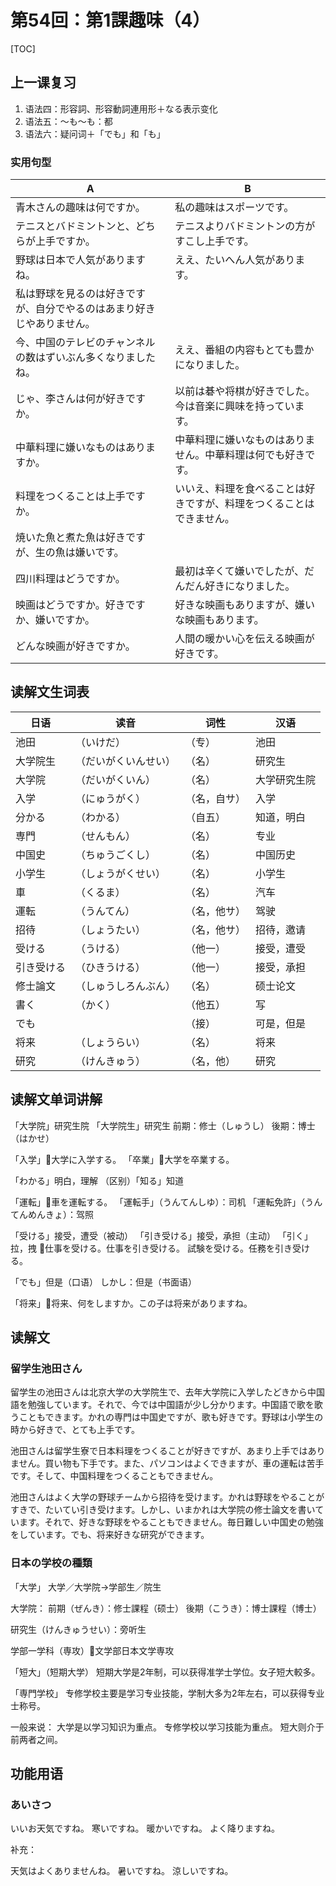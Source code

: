 # 第54回：第1課趣味（4）

[TOC]

## 上一课复习

1. 语法四：形容詞、形容動詞連用形＋なる表示变化
2. 语法五：～も～も：都
3. 语法六：疑问词＋「でも」和「も」

### 实用句型

| A                                                            | B                                                            |
| ------------------------------------------------------------ | ------------------------------------------------------------ |
| 青木さんの趣味は何ですか。                                   | 私の趣味はスポーツです。                                     |
| テニスとバドミントンと、どちらが上手ですか。                 | テニスよりバドミントンの方がすこし上手です。                 |
| 野球は日本で人気がありますね。                               | ええ、たいへん人気があります。                               |
| 私は野球を見るのは好きですが、自分でやるのはあまり好きじやありません。 |                                                              |
| 今、中国のテレビのチャンネルの数はずいぶん多くなりましたね。 | ええ、番組の内容もとても豊かになりました。                   |
| じゃ、李さんは何が好きですか。                               | 以前は碁や将棋が好きでした。今は音楽に興味を持っています。   |
| 中華料理に嫌いなものはありますか。                           | 中華料理に嫌いなものはありません。中華料理は何でも好きです。 |
| 料理をつくることは上手ですか。                               | いいえ、料理を食べることは好きですが、料理をつくることはできません。 |
| 焼いた魚と煮た魚は好きですが、生の魚は嫌いです。             |                                                              |
| 四川料理はどうですか。                                       | 最初は辛くて嫌いでしたが、だんだん好きになりました。         |
| 映画はどうですか。好きですか、嫌いですか。                   | 好きな映画もありますが、嫌いな映画もあります。               |
| どんな映画が好きですか。                                     | 人間の暖かい心を伝える映画が好きです。                       |

## 读解文生词表

| 日语       | 读音                 | 词性         | 汉语         |
| ---------- | -------------------- | ------------ | ------------ |
| 池田       | （いけだ）           | （专）       | 池田         |
| 大学院生   | （だいがくいんせい） | （名）       | 研究生       |
| 大学院     | （だいがくいん）     | （名）       | 大学研究生院 |
| 入学       | （にゅうがく）       | （名，自サ） | 入学         |
| 分かる     | （わかる）           | （自五）     | 知道，明白   |
| 専門       | （せんもん）         | （名）       | 专业         |
| 中国史     | （ちゅうごくし）     | （名）       | 中国历史     |
| 小学生     | （しょうがくせい）   | （名）       | 小学生       |
| 車         | （くるま）           | （名）       | 汽车         |
| 運転       | （うんてん）         | （名，他サ） | 驾驶         |
| 招待       | （しょうたい）       | （名，他サ） | 招待，邀请   |
| 受ける     | （うける）           | （他一）     | 接受，遭受   |
| 引き受ける | （ひきうける）       | （他一）     | 接受，承担   |
| 修士論文   | （しゅうしろんぶん） | （名）       | 硕士论文     |
| 書く       | （かく）             | （他五）     | 写           |
| でも       |                      | （接）       | 可是，但是   |
| 将来       | （しょうらい）       | （名）       | 将来         |
| 研究       | （けんきゅう）       | （名，他）   | 研究         |

## 读解文单词讲解

「大学院」研究生院
「大学院生」研究生
前期：修士（しゅうし）
後期：博士（はかせ）

「入学」📌大学に入学する。
「卒業」📌大学を卒業する。

「わかる」明白，理解
（区别）「知る」知道

「運転」📌車を運転する。
「運転手」（うんてんしゆ）：司机
「運転免許」（うんてんめんきょ）：驾照

「受ける」接受，遭受（被动）
「引き受ける」接受，承担（主动）
「引く」拉，拽
📌仕事を受ける。仕事を引き受ける。
試験を受ける。任務を引き受ける。

「でも」但是（口语）
しかし：但是（书面语）

「将来」📌将来、何をしますか。この子は将来がありますね。

## 读解文

### 留学生池田さん

留学生の池田さんは北京大学の大学院生で、去年大学院に入学したどきから中国語を勉強しています。それで、今では中国語が少し分かります。中国語で歌を歌うこともできます。かれの専門は中国史ですが、歌も好きです。野球は小学生の時から好きで、とても上手です。

池田さんは留学生寮で日本料理をつくることが好きですが、あまり上手ではありません。買い物も下手です。また、パソコンはよくできますが、車の運転は苦手です。そして、中国料理をつくることもできません。

池田さんはよく大学の野球チームから招待を受けます。かれは野球をやることがすきで、たいてい引き受けます。しかし、いまかれは大学院の修士論文を書いています。それで、好きな野球をやることもできません。毎日難しい中国史の勉強をしています。でも、将来好きな研究ができます。

### 日本の学校の種類

「大学」
大学／大学院→学部生／院生

大学院：
前期（ぜんき）：修士課程（硕士）
後期（こうき）：博士課程（博士）

研究生（けんきゅうせい）：旁听生

学部一学科（専攻）📌文学部日本文学専攻

「短大」（短期大学）
短期大学是2年制，可以获得准学士学位。女子短大較多。

「専門学校」
专修学校主要是学习专业技能，学制大多为2年左右，可以获得专业士称号。

一般来说：
大学是以学习知识为重点。
专修学校以学习技能为重点。
短大则介于前两者之间。

## 功能用语

### あいさつ

いいお天気ですね。
寒いですね。
暖かいですね。
よく降りますね。

补充：

天気はよくありませんね。
暑いですね。
涼しいですね。